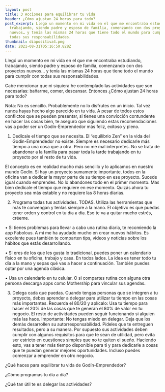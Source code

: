 ```yaml
---
layout: post
title: 3 Acciones para equilibrar tu vida
header: ¿Cómo ajustan 24 horas para todo?
post_excerpt: Llegó un momento en mi vida en el que me encontraba estudiando,
  trabajando, siendo padre y esposo de familia, comenzando con dos proyectos
  nuevos… y tenía las mismas 24 horas que tiene todo el mundo para cumplir con
  todas sus responsabilidades.
thumbnail: diapositiva4.png
date: 2021-08-31T05:16:50.828Z
---
```





Llegó un momento en mi vida en el que me encontraba estudiando, trabajando, siendo padre y esposo de familia, comenzando con dos proyectos nuevos… y tenía las mismas 24 horas que tiene todo el mundo para cumplir con todas sus responsabilidades.

Cabe mencionar que ni siquiera he contemplado las actividades que son necesarias: bañarme, comer, descansar. Entonces ¿Cómo ajustan 24 horas para todo?

Nota: No es sencillo. Probablemente no lo disfrutes en un inicio. Tal vez nunca hayas hecho algo parecido en tu vida.
A pesar de todos estos conflictos que se pueden presentar, si tienes una convicción
contundente en hacer las cosas bien, te aseguro que siguiendo estas recomendaciones
vas a poder ser un Godín-Emprendedor más feliz, exitoso y pleno.

1. Dedícale el tiempo que se necesita. El “equilibrio Zen” en la vida del Godín-Emprendedor no existe. Siempre es necesario dedicarle más tiempo a una cosa que a
   otra. Pero no me mal interpretes. No se trata de abandonar a la familia para pasar toda
   la tarde trabajando en tu proyecto por el resto de tu vida.

El concepto es en realidad mucho más sencillo y lo aplicamos en nuestro mundo
Godín. Si hay un proyecto sumamente importante, todos en la oficina van a dedicar la
mayor parte de su tiempo en ese proyecto. Sucede igual cuando emprendes. No lo
abandones todo en el primer momento. Mas bien dedícale el tiempo que requiere en
ese momento. 
Quizás ahora tu proyecto sea más estable y no requiere las 8 horas diarias.

2. Programa todas tus actividades. TODAS. Utiliza las herramientas que más te convengan y tenlas siempre a la mano. El objetivo es que puedas tener orden y control en tu día a día. Eso te va a quitar mucho estrés, créeme.

•	Si tienes problemas para llevar a cabo una rutina diaria, te recomiendo la app Fabolous. A mí me ha ayudado mucho en crear nuevos hábitos. Es excelente pues también te comparten tips, videos y noticias sobre los hábitos que estás desarrollando.

•	Si eres de los que les gusta lo tradicional, puedes poner un calendario físico en tu oficina, trabajo y casa. En todos lados. La idea es tener todo tu día a la mano y sepas qué vas a hacer a continuación. También puedes optar por una agenda clásica. 

•	Usa un calendario en tu celular. O si compartes rutina con alguna otra persona descarga apps como Mothership para vincular sus agendas.

3. Delega cada que puedas. Cuando tengas personas que se integren a tu proyecto, debes aprender a delegar para utilizar tu tiempo en las cosas más importantes. Recuerda el 80/20 y aplícalo: Usa tu tiempo para hacer el 20% de las cosas que te generan el 80% de valor en tu negocio. El resto de actividades pueden seguir funcionando si alguien más las hace.
   Importante: No tengas miedo en delegar. Deja que los demás desarrollen su autorresponsabilidad. Pídeles que te entreguen resultados, pero a su manera. Por supuesto sus actividades deben cumplir con algunos requisitos para que te sean de utilidad, pero evita ser estricto en cuestiones simples que no te quiten el sueño.
   Haciendo esto, vas a tener más tiempo disponible para ti y para dedicarle a cosas que te puedan generar mejores oportunidades. Incluso puedes comenzar a emprender en otro negocio.

¿Qué haces para equilibrar tu vida de Godín-Emprendedor?

¿Cómo programas tu día a día?

¿Qué tan útil te es delegar las actividades?